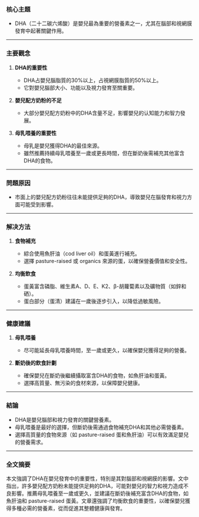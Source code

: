 ### 核心主題  
- DHA（二十二碳六烯酸）是嬰兒最為重要的營養素之一，尤其在腦部和視網膜發育中起著關鍵作用。

---

### 主要觀念  
1. **DHA的重要性**  
   - DHA占嬰兒腦脂質的30%以上，占視網膜脂質的50%以上。  
   - 它對嬰兒腦部大小、功能以及視力發育至關重要。  

2. **嬰兒配方奶粉的不足**  
   - 大部分嬰兒配方奶粉中的DHA含量不足，影響嬰兒的认知能力和智力發展。  

3. **母乳喂養的重要性**  
   - 母乳是嬰兒獲得DHA的最佳來源。  
   - 雖然推薦持續母乳喂養至一歲或更長時間，但在斷奶後需補充其他富含DHA的食物。  

---

### 問題原因  
- 市面上的嬰兒配方奶粉往往未能提供足夠的DHA，導致嬰兒在腦發育和視力方面可能受到影響。  

---

### 解决方法  
1. **食物補充**  
   - 綜合使用魚肝油（cod liver oil）和蛋黃進行補充。  
   - 選擇 pasture-raised 或 organics 來源的蛋，以確保營養價值和安全性。  

2. **均衡飲食**  
   - 蛋黃富含磷脂、維生素A、D、E、K2、β-胡蘿蔔素以及礦物質（如鋅和硒）。  
   - 蛋白部分（蛋清）建議在一歲後逐步引入，以降低過敏風險。  

---

### 健康建議  
1. **母乳喂養**  
   - 尽可能延長母乳喂養時間，至一歲或更久，以確保嬰兒獲得足夠的營養。  

2. **斷奶後的飲食計劃**  
   - 確保嬰兒在斷奶後繼續攝取富含DHA的食物，如魚肝油和蛋黃。  
   - 選擇高質量、無污染的食材來源，以保障嬰兒健康。  

---

### 結論  
- DHA是嬰兒腦部和視力發育的關鍵營養素。  
- 母乳喂養是最好的選擇，但斷奶後需通過食物補充DHA和其他必需營養素。  
- 選擇高質量的食物來源（如 pasture-raised 蛋和魚肝油）可以有效滿足嬰兒的營養需求。  

---

### 全文摘要  
本文強調了DHA在嬰兒發育中的重要性，特別是其對腦部和視網膜的影響。文中指出，許多嬰兒配方奶粉未能提供足夠的DHA，可能對嬰兒的智力和視力造成不良影響。推薦母乳喂養至一歲或更久，並建議在斷奶後補充富含DHA的食物，如魚肝油和 pasture-raised 蛋黃。文章還強調了均衡飲食的重要性，以確保嬰兒獲得多種必需的營養素，從而促進其整體健康與發育。